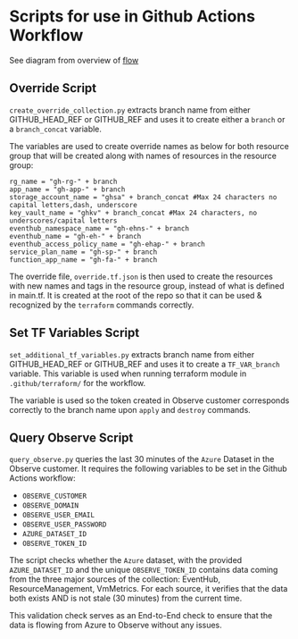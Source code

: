 # Scripts for use in Github Actions Workflow

See diagram from overview of [flow](../workflows/ci-tests.png)


## Override Script

`create_override_collection.py` extracts branch name from either GITHUB_HEAD_REF or GITHUB_REF and uses it to create either a `branch` or a `branch_concat` variable. 

The variables are used to create override names as below for both resource group that will be created along with names of resources in the resource group:

```
rg_name = "gh-rg-" + branch
app_name = "gh-app-" + branch
storage_account_name = "ghsa" + branch_concat #Max 24 characters no capital letters,dash, underscore
key_vault_name = "ghkv" + branch_concat #Max 24 characters, no underscores/capital letters 
eventhub_namespace_name = "gh-ehns-" + branch
eventhub_name = "gh-eh-" + branch
eventhub_access_policy_name = "gh-ehap-" + branch
service_plan_name = "gh-sp-" + branch
function_app_name = "gh-fa-" + branch
```

The override file, `override.tf.json` is then used to create the resources with new names and tags in the resource group, instead of what is defined in main.tf. It is created at the root of the repo so that it can be used & recognized by the `terraform` commands correctly. 


## Set TF Variables Script

`set_additional_tf_variables.py` extracts branch name from either GITHUB_HEAD_REF or GITHUB_REF and uses it to create a `TF_VAR_branch` variable. This variable is used when running terraform module in `.github/terraform/` for the workflow. 

The variable is used so the token created in Observe customer corresponds correctly to the branch name upon `apply` and `destroy` commands.


## Query Observe Script

`query_observe.py` queries the last 30 minutes of the `Azure` Dataset in the Observe customer. It requires the following variables to be set in the Github Actions workflow:

- `OBSERVE_CUSTOMER`
- `OBSERVE_DOMAIN`
- `OBSERVE_USER_EMAIL`
- `OBSERVE_USER_PASSWORD`
- `AZURE_DATASET_ID`
- `OBSERVE_TOKEN_ID` 


The script checks whether the `Azure` dataset, with the provided `AZURE_DATASET_ID` and the unique `OBSERVE_TOKEN_ID` contains data coming from the three major sources of the collection: EventHub, ResourceManagement, VmMetrics. For each source, it verifies that the data both exists AND is not stale (30 minutes) from the current time. 

This validation check serves as an End-to-End check to ensure that the data is flowing from Azure to Observe without any issues.


